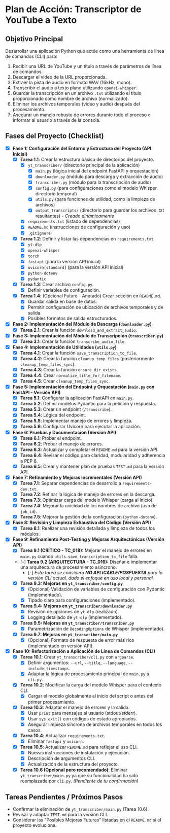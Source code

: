 # Plan de Acción: Transcriptor de YouTube a Texto

## Objetivo Principal
Desarrollar una aplicación Python que actúe como una herramienta de línea de comandos (CLI) para:
1.  Recibir una URL de YouTube y un título a través de parámetros de línea de comandos.
2.  Descargar el video de la URL proporcionada.
3.  Extraer la pista de audio en formato WAV (16kHz, mono).
4.  Transcribir el audio a texto plano utilizando `openai-whisper`.
5.  Guardar la transcripción en un archivo `.txt` utilizando el título proporcionado como nombre de archivo (normalizado).
6.  Eliminar los archivos temporales (video y audio) después del procesamiento.
7.  Asegurar un manejo robusto de errores durante todo el proceso e informar al usuario a través de la consola.

## Fases del Proyecto (Checklist)

- [x] **Fase 1: Configuración del Entorno y Estructura del Proyecto (API Inicial)**
  - [x] **Tarea 1.1**: Crear la estructura básica de directorios del proyecto.
    - [x] `yt_transcriber/` (directorio principal de la aplicación)
      - [x] `main.py` (lógica inicial del endpoint FastAPI y orquestación)
      - [x] `downloader.py` (módulo para descarga y extracción de audio)
      - [x] `transcriber.py` (módulo para la transcripción de audio)
      - [x] `config.py` (para configuraciones como el modelo Whisper, directorio temporal)
      - [x] `utils.py` (para funciones de utilidad, como la limpieza de archivos)
      - [x] `output_transcripts/` (directorio para guardar los archivos .txt resultantes) - *Creado dinámicamente*
    - [x] `requirements.txt` (listado de dependencias)
    - [x] `README.md` (instrucciones de configuración y uso)
    - [x] `.gitignore`
  - [x] **Tarea 1.2**: Definir y listar las dependencias en `requirements.txt`.
    - [x] `yt-dlp`
    - [x] `openai-whisper`
    - [x] `torch`
    - [x] `fastapi` (para la versión API inicial)
    - [x] `uvicorn[standard]` (para la versión API inicial)
    - [x] `python-dotenv`
    - [x] `pydantic`
  - [x] **Tarea 1.3**: Crear archivo `config.py`.
    - [x] Definir variables de configuración.
  - [x] **Tarea 1.4**: (Opcional Futuro - Anotado) Crear sección en `README.md`.
    - [x] Guardar salida en base de datos.
    - [x] Permitir configuración de ubicación de archivos temporales y de salida.
    - [x] Posibles formatos de salida estructurados.

- [x] **Fase 2: Implementación del Módulo de Descarga (`downloader.py`)**
  - [x] **Tarea 2.1**: Crear la función `download_and_extract_audio`.

- [x] **Fase 3: Implementación del Módulo de Transcripción (`transcriber.py`)**
  - [x] **Tarea 3.1**: Crear la función `transcribe_audio_file`.

- [x] **Fase 4: Implementación de Utilidades (`utils.py`)**
  - [x] **Tarea 4.1**: Crear la función `save_transcription_to_file`.
  - [x] **Tarea 4.2**: Crear la función `cleanup_temp_files` (posteriormente `cleanup_temp_files_sync`).
  - [x] **Tarea 4.3**: Crear la función `ensure_dir_exists`.
  - [x] **Tarea 4.4**: Crear `normalize_title_for_filename`.
  - [x] **Tarea 4.5**: Crear `cleanup_temp_files_sync`.

- [x] **Fase 5: Implementación del Endpoint y Orquestación (`main.py` con FastAPI - Versión API)**
  - [x] **Tarea 5.1**: Configurar la aplicación FastAPI en `main.py`.
  - [x] **Tarea 5.2**: Definir modelos Pydantic para la petición y respuesta.
  - [x] **Tarea 5.3**: Crear un endpoint (`/transcribe`).
  - [x] **Tarea 5.4**: Lógica del endpoint.
  - [x] **Tarea 5.5**: Implementar manejo de errores y limpieza.
  - [x] **Tarea 5.6**: Configurar Uvicorn para ejecutar la aplicación.

- [x] **Fase 6: Pruebas y Documentación (Versión API)**
  - [x] **Tarea 6.1**: Probar el endpoint.
  - [x] **Tarea 6.2**: Probar el manejo de errores.
  - [x] **Tarea 6.3**: Actualizar y completar el `README.md` para la versión API.
  - [x] **Tarea 6.4**: Revisar el código para claridad, modularidad y adherencia a PEP 8.
  - [x] **Tarea 6.5**: Crear y mantener plan de pruebas `TEST.md` para la versión API.

- [x] **Fase 7: Refinamiento y Mejoras Incrementales (Versión API)**
  - [x] **Tarea 7.1**: Separar dependencias de desarrollo a `requirements-dev.txt`.
  - [x] **Tarea 7.2**: Refinar la lógica de manejo de errores en la descarga.
  - [x] **Tarea 7.3**: Optimizar carga del modelo Whisper (carga al inicio).
  - [x] **Tarea 7.4**: Mejorar la unicidad de los nombres de archivo (uso de `job_id`).
  - [x] **Tarea 7.5**: Mejorar la gestión de la configuración (`python-dotenv`).

- [x] **Fase 8: Revisión y Limpieza Exhaustiva del Código (Versión API)**
  - [x] **Tarea 8.1**: Realizar una revisión detallada y limpieza de todos los módulos.

- [x] **Fase 9: Refinamiento Post-Testing y Mejoras Arquitectónicas (Versión API)**
    - [x] **Tarea 9.1 (CRÍTICO - TC_018):** Mejorar el manejo de errores en `main.py` cuando `utils.save_transcription_to_file` falla.
    - [-] **Tarea 9.2 (ARQUITECTURA - TC_016):** Diseñar e implementar una arquitectura de procesamiento asíncrono.
        - [-] *Esta tarea se considera **NO APLICABLE/POSPUESTA** para la versión CLI actual, dado el enfoque en uso local y personal.*
    - [x] **Tarea 9.3: Mejoras en `yt_transcriber/config.py`**
        - [x] (Opcional) Validación de variables de configuración con Pydantic (implementado).
        - [x] Tipado claro para configuraciones (implementado).
    - [x] **Tarea 9.4: Mejoras en `yt_transcriber/downloader.py`**
        - [x] Revisión de opciones de `yt-dlp` (realizado).
        - [x] Logging detallado de `yt-dlp` (implementado).
    - [x] **Tarea 9.5: Mejoras en `yt_transcriber/transcriber.py`**
        - [x] Parametrización de `DecodingOptions` de Whisper (implementado).
    - [x] **Tarea 9.7: Mejoras en `yt_transcriber/main.py`**
        - [x] (Opcional) Formato de respuesta de error más rico (implementado en versión API).

- [x] **Fase 10: Refactorización a Aplicación de Línea de Comandos (CLI)**
    - [x] **Tarea 10.1**: Crear `yt_transcriber/cli.py` con `argparse`.
        - [x] Definir argumentos: `--url`, `--title`, `--language`, `--include_timestamps`.
        - [x] Adaptar la lógica de procesamiento principal de `main.py` a `cli.py`.
    - [x] **Tarea 10.2**: Modificar la carga del modelo Whisper para el contexto CLI.
        - [x] Cargar el modelo globalmente al inicio del script o antes del primer procesamiento.
    - [x] **Tarea 10.3**: Adaptar el manejo de errores y la salida.
        - [x] Usar `print` para mensajes al usuario (stdout/stderr).
        - [x] Usar `sys.exit()` con códigos de estado apropiados.
        - [x] Asegurar limpieza síncrona de archivos temporales en todos los casos.
    - [x] **Tarea 10.4**: Actualizar `requirements.txt`.
        - [x] Eliminar `fastapi` y `uvicorn`.
    - [x] **Tarea 10.5**: Actualizar `README.md` para reflejar el uso CLI.
        - [x] Nuevas instrucciones de instalación y ejecución.
        - [x] Descripción de argumentos CLI.
        - [x] Actualización de la estructura del proyecto.
    - [x] **Tarea 10.6 (Opcional pero recomendado)**: Eliminar `yt_transcriber/main.py` ya que su funcionalidad ha sido reemplazada por `cli.py`. *(Pendiente de tu confirmación)*

## Tareas Pendientes / Próximos Pasos

- Confirmar la eliminación de `yt_transcriber/main.py` (Tarea 10.6).
- Revisar y adaptar `TEST.md` para la versión CLI.
- Considerar las "Posibles Mejoras Futuras" listadas en el `README.md` si el proyecto evoluciona.

